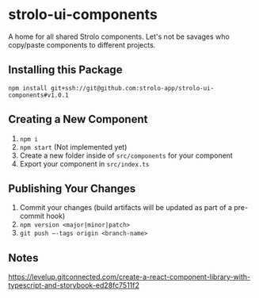 # strolo-ui-components

A home for all shared Strolo components. Let's not be savages who copy/paste components to different projects.

## Installing this Package

`npm install git+ssh://git@github.com:strolo-app/strolo-ui-components#v1.0.1`

## Creating a New Component

1. `npm i`
2. `npm start` (Not implemented yet)
3. Create a new folder inside of `src/components` for your component
4. Export your component in `src/index.ts`

## Publishing Your Changes

1. Commit your changes (build artifacts will be updated as part of a pre-commit hook)
2. `npm version <major|minor|patch>`
3. `git push —-tags origin <branch-name>`


## Notes

https://levelup.gitconnected.com/create-a-react-component-library-with-typescript-and-storybook-ed28fc7511f2